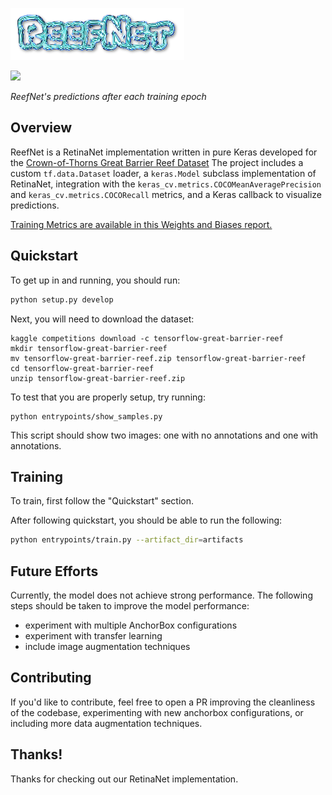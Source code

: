 ![reefnet logo](media/reefnet.png)

<img src="media/learning.gif" width="400px"/>

*ReefNet's predictions after each training epoch*

## Overview

ReefNet is a RetinaNet implementation written in pure Keras developed for the
[Crown-of-Thorns Great Barrier Reef Dataset](https://www.kaggle.com/competitions/tensorflow-great-barrier-reef/overview)
The project includes a custom `tf.data.Dataset` loader, a `keras.Model` subclass
implementation of RetinaNet, integration with the `keras_cv.metrics.COCOMeanAveragePrecision`
and `keras_cv.metrics.COCORecall` metrics, and a Keras callback to visualize
predictions.

[Training Metrics are available in this Weights and Biases report.](https://wandb.ai/reef-net/reef-net/reports/ReefNet-Training--VmlldzoyMTQzMzcz?accessToken=u1i71ro4gv2mjjcyizen6u9bp7ohg14rvc3oxy0gs06df56s9wu18ii4ke6bs8n7)

## Quickstart

To get up in and running, you should run:
```bash
python setup.py develop
```

Next, you will need to download the dataset:
```
kaggle competitions download -c tensorflow-great-barrier-reef
mkdir tensorflow-great-barrier-reef
mv tensorflow-great-barrier-reef.zip tensorflow-great-barrier-reef
cd tensorflow-great-barrier-reef
unzip tensorflow-great-barrier-reef.zip
```

To test that you are properly setup, try running:

```
python entrypoints/show_samples.py
```

This script should show two images: one with no annotations and one with annotations.

## Training

To train, first follow the "Quickstart" section.

After following quickstart, you should be able to run the following:

```bash
python entrypoints/train.py --artifact_dir=artifacts
```

## Future Efforts

Currently, the model does not achieve strong performance.  The following steps should be taken to
improve the model performance:

- experiment with multiple AnchorBox configurations
- experiment with transfer learning
- include image augmentation techniques

## Contributing

If you'd like to contribute, feel free to open a PR improving the cleanliness of the codebase,
experimenting with new anchorbox configurations, or including more data augmentation techniques.

## Thanks!
Thanks for checking out our RetinaNet implementation.
